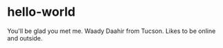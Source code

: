 # hello-world
You'll be glad you met me. 
Waady Daahir from Tucson. Likes to be online and outside.
